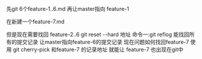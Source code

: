 先git 6个feature-1..6.md
再让master指向 feature-1

在新建一个feature-7.md

但是现在需要找回 feature-2..6
git reset --hard 地址
命令一:git reflog  能找回所有的提交记录
让master指向feature-6的提交记录
现在问题如何找回feature-7
使用 git cherry-pick 和feature-7 的记录地址
就能让 feature-7 也出现在git中